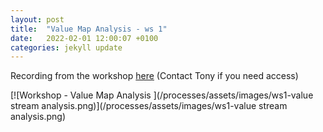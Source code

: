 ```yaml
---
layout: post
title:  "Value Map Analysis - ws 1"
date:   2022-02-01 12:00:07 +0100
categories: jekyll update
---
```


Recording from the workshop <a href="https://digdir-my.sharepoint.com/personal/sigurd_sather_sorensen_digdir_no/_layouts/15/onedrive.aspx?id=%2Fpersonal%2Fsigurd%5Fsather%5Fsorensen%5Fdigdir%5Fno%2FDocuments%2FInnspillinger%2FP14%20%2D%20Issue%20%5F19%5F%20Get%20an%20overall%20picture%20of%20flow%20in%20value%20streams%20and%20processes%20%2D%20Discussion%20Meeting%2D20220201%5F090057%2DMeeting%20Recording%2Emp4&parent=%2Fpersonal%2Fsigurd%5Fsather%5Fsorensen%5Fdigdir%5Fno%2FDocuments%2FInnspillinger" target="_blank">here</a> (Contact Tony if you need access)

[![Workshop - Value Map Analysis ](/processes/assets/images/ws1-value stream analysis.png)](/processes/assets/images/ws1-value stream analysis.png)
